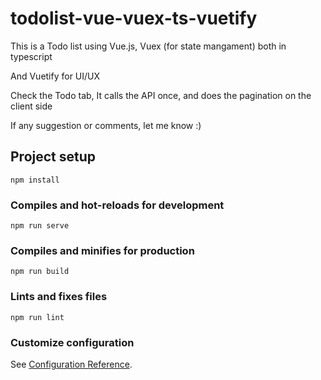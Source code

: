 # todolist-vue-vuex-ts-vuetify

This is a Todo list using Vue.js, Vuex (for state mangament) both in typescript

And Vuetify for UI/UX

Check the Todo tab, It calls the API once, and does the pagination on the client side

If any suggestion or comments, let me know :)

## Project setup

```
npm install
```

### Compiles and hot-reloads for development

```
npm run serve
```

### Compiles and minifies for production

```
npm run build
```

### Lints and fixes files

```
npm run lint
```

### Customize configuration

See [Configuration Reference](https://cli.vuejs.org/config/).
